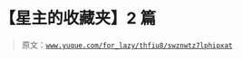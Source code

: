 # 【星主的收藏夹】2 篇

> 原文：[`www.yuque.com/for_lazy/thfiu8/swznwtz7lphipxat`](https://www.yuque.com/for_lazy/thfiu8/swznwtz7lphipxat)

